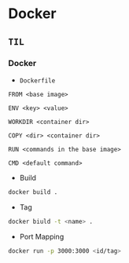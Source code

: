# Docker

## `TIL`

### Docker

-   `Dockerfile`

```docker
FROM <base image>

ENV <key> <value>

WORKDIR <container dir>

COPY <dir> <container dir>

RUN <commands in the base image>

CMD <default command>
```

-   Build

```bash
docker build .
```

-   Tag

```bash
docker biuld -t <name> .
```

-   Port Mapping

```bash
docker run -p 3000:3000 <id/tag>
```
